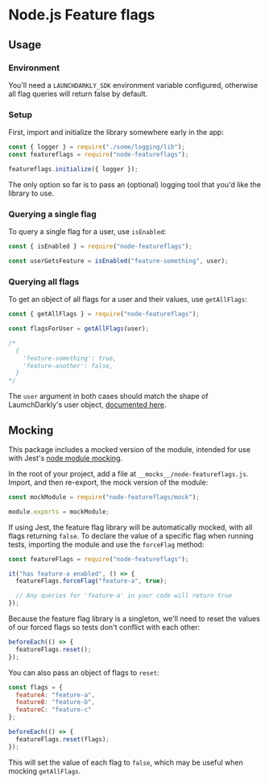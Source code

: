 # Node.js Feature flags

## Usage

### Environment

You'll need a `LAUNCHDARKLY_SDK` environment variable configured, otherwise all
flag queries will return false by default.

### Setup

First, import and initialize the library somewhere early in the app:

```js
const { logger } = require("./some/logging/lib");
const featureflags = require("node-featureflags");

featureflags.initialize({ logger });
```

The only option so far is to pass an (optional) logging tool that you'd like the
library to use.

### Querying a single flag

To query a single flag for a user, use `isEnabled`:

```js
const { isEnabled } = require("node-featureflags");

const userGetsFeature = isEnabled("feature-something", user);
```

### Querying all flags

To get an object of all flags for a user and their values, use `getAllFlags`:

```js
const { getAllFlags } = require("node-featureflags");

const flagsForUser = getAllFlags(user);

/*
  {
    'feature-something': true,
    'feature-another': false,
  }
*/
```

The `user` argument in both cases should match the shape of LaumchDarkly's user
object,
[documented here](https://docs.launchdarkly.com/docs/node-sdk-reference#section-users).

## Mocking

This package includes a mocked version of the module, intended for use with
Jest's
[node module mocking](https://jestjs.io/docs/en/manual-mocks#mocking-node-modules).

In the root of your project, add a file at `__mocks__/node-featureflags.js`.
Import, and then re-export, the mock version of the module:

```js
const mockModule = require("node-featureflags/mock");

module.exports = mockModule;
```

If using Jest, the feature flag library will be automatically mocked, with all
flags returning `false`. To declare the value of a specific flag when running
tests, importing the module and use the `forceFlag` method:

```js
const featureFlags = require("node-featureflags");

it("has feature-a enabled", () => {
  featureFlags.forceFlag("feature-a", true);

  // Any queries for 'feature-a' in your code will return true
});
```

Because the feature flag library is a singleton, we'll need to reset the values
of our forced flags so tests don't conflict with each other:

```js
beforeEach(() => {
  featureFlags.reset();
});
```

You can also pass an object of flags to `reset`:

```js
const flags = {
  featureA: "feature-a",
  featureB: "feature-b",
  featureC: "feature-c"
};

beforeEach(() => {
  featureFlags.reset(flags);
});
```

This will set the value of each flag to `false`, which may be useful when
mocking `getAllFlags`.
